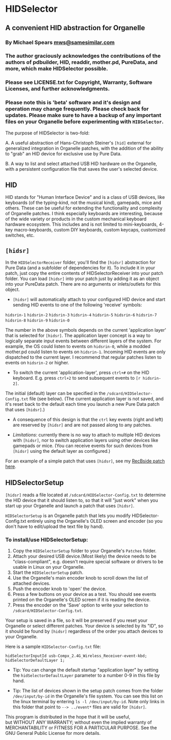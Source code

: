 # HIDSelector

## A convenient HID abstraction for Organelle
### By Michael Spears <mws@samesimilar.com>
### The author graciously acknowledges the contributions of the authors of pdbuilder, HID, readdir, mother.pd, PureData, and more, which make HIDSelector possible.
### Please see LICENSE.txt for Copyright, Warranty, Software Licenses, and further acknowledgments.


### Please note this is 'beta' software and it's design and operation may change frequently. Please check back for updates. Please make sure to have a backup of any important files on your Organelle before experimenting with `HIDSelector`.

The purpose of HIDSelector is two-fold: 

A. A useful abstraction of Hans-Christoph Steiner's `[hid]` external for generalized integration in Organelle patches, with the addition of the ability to "grab" an HID device for exclusive use by Pure Data.

B. A way to list and select attached USB HID hardware on the Organelle, with a persistent configuration file that saves the user's selected device.

## HID

HID stands for "Human Interface Device" and is a class of USB devices, like keyboards (of the typing-kind, not the musical kind), gamepads, mice and others. These can be useful for extending the functionality and complexity of Organelle patches. I think especially keyboards are interesting, because of the wide variety or products in the custom mechanical keyboard hardware ecosystem. This includes and is not limited to mini-keyboards, 4-key macro-keyboards, custom DIY keyboards, custom keycaps, customized switches, etc. 

## `[hidsr]`

In the `HIDSelectorReceiver` folder, you'll find the `[hidsr]` abstraction for Pure Data (and a subfolder of dependencies for it). To include it in your patch, just copy the entire contents of HIDSelectorReceiver into your patch folder. You can load `[hidsr]` into your patch just by adding it as an object into your PureData patch. There are no arguments or inlets/outlets for this object.

* `[hidsr]` will automatically attach to your configured HID device and start sending HID events to one of the following 'receive' symbols:

`hidsrin-1`
`hidsrin-2`
`hidsrin-3`
`hidsrin-4`
`hidsrin-5`
`hidsrin-6`
`hidsrin-7`
`hidsrin-8`
`hidsrin-9`
`hidsrin-0`

The number in the above symbols depends on the current 'application layer' that is selected for `[hidsr]`. The application layer concept is a way to logically separate input events between different layers of the system. For example, the OS could listen to events on `hidsrin-0`, while a modded mother.pd could listen to events on `hidsrin-1`. Incoming HID events are only dispatched to the current layer.  I recommend that regular patches listen to events on `hidsrin-2` or higher.

* To switch the current 'application-layer', press `ctrl+#` on the HID keyboard. E.g. press `ctrl+2` to send subsequent events to `[r hidsrin-2]`. 

The initial (default) layer can be specified in the `/sdcard/HIDSelector-Config.txt` file (see below). (The current application layer is not saved, and it's reset back to the default each time you launch a new Pure Data patch that uses `[hidsr]`.)

* A consequence of this design is that the `ctrl` key events (right and left) are reserved by `[hidsr]` and are not passed along to any patches.

* *Limitations*: currently there is no way to attach to multiple HID devices with `[hidsr]`, nor to switch application layers using other devices like gamepads or mice. (You can receive events for such devices from `[hidsr]` using the default layer as configured.)

For an example of a simple patch that uses `[hidsr]`, see my [RecBside patch here](https://github.com/samesimilar/RecBside).

## HIDSelectorSetup

`[hidsr]` reads a file located at `/sdcard/HIDSelector-Config.txt` to determine the HID device that it should listen to, so that it will "just work" when you start up your Organelle and launch a patch that uses `[hidsr]`.

`HIDSelectorSetup` is an Organelle patch that lets you modify HIDSelector-Config.txt entirely using the Organelle's OLED screen and encoder (so you don't have to edit/upload the text file by hand). 

### To install/use HIDSelectorSetup:

1. Copy the `HIDSelectorSetup` folder to your Organelle's `Patches` folder.
2. Attach your desired USB device.(Most likely) the device needs to be "class-compliant", e.g. doesn't require special software or drivers to be usable in Linux on your Organelle.
3. Start the `HIDSelectorSetup` patch.
4. Use the Organelle's main encoder knob to scroll down the list of attached devices.
5. Push the encoder knob to 'open' the device.
6. Press a few buttons on your device as a test. You should see events printed on the Organelle's OLED screen if it is reading the device.
7. Press the encoder on the 'Save' option to write your selection to `/sdcard/HIDSelector-Config.txt`.

Your setup is saved in a file, so it will be preserved if you reset your Organelle or select different patches. Your device is selected by its "ID", so it should be found by `[hidsr]` regardless of the order you attach devices to your Organelle.

Here is a sample `HIDSelector-Config.txt` file:

```
hidSelectorInputId usb-Compx_2.4G_Wireless_Receiver-event-kbd;
hidSelectorDefaultLayer 1;
```

* Tip: You can change the default startup "application layer" by setting the `hidSelectorDefaultLayer` parameter to a number 0-9 in this file by hand.

* Tip: The list of devices shown in the setup patch comes from the folder `/dev/input/by-id` in the Organelle's file system. You can see this list on the linux terminal by entering `ls -l /dev/input/by-id`. Note only links in this folder that point to `--> ../event*` files are valid for `[hidsr]`.
                                                                  
This program is distributed in the hope that it will be useful,   
but WITHOUT ANY WARRANTY; without even the implied warranty of    
MERCHANTABILITY or FITNESS FOR A PARTICULAR PURPOSE.  See the     
GNU General Public License for more details.   